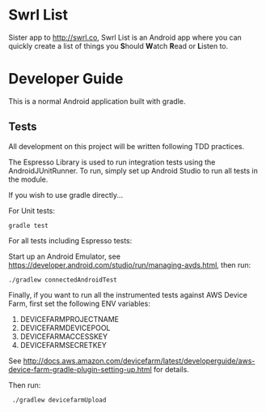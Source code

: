 # Swrl List

Sister app to http://swrl.co, Swrl List is an Android app where you can quickly create a list of things you **S**hould **W**atch **R**ead or **L**isten to.

# Developer Guide

This is a normal Android application built with gradle.

## Tests

All development on this project will be written following TDD practices.

The Espresso Library is used to run integration tests using the AndroidJUnitRunner. To run, simply set up Android Studio to run all tests in the module.

If you wish to use gradle directly...

For Unit tests:

    gradle test
    
For all tests including Espresso tests:

Start up an Android Emulator, see https://developer.android.com/studio/run/managing-avds.html, then run:

    ./gradlew connectedAndroidTest
    
Finally, if you want to run all the instrumented tests against AWS Device Farm, first set the following ENV variables:
 1. DEVICEFARMPROJECTNAME
 2. DEVICEFARMDEVICEPOOL
 3. DEVICEFARMACCESSKEY
 4. DEVICEFARMSECRETKEY
 
See http://docs.aws.amazon.com/devicefarm/latest/developerguide/aws-device-farm-gradle-plugin-setting-up.html for details.
 
Then run:
 
     ./gradlew devicefarmUpload

